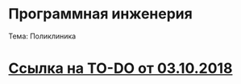 # Программная инженерия

Тема: Поликлиника


# [Ссылка на TO-DO от 03.10.2018](https://github.com/0m0rts0n/ProgramEngineeringRep/blob/master/TO-DO%20%5B03.10.2018%5D.md)
